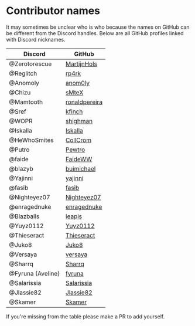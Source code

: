 # Contributor names

It may sometimes be unclear who is who because the names on GitHub can be different from the Discord handles. Below are all GitHub profiles linked with Discord nicknames.

| Discord | GitHub |
| --- | --- |
| @Zerotorescue | [MartijnHols](https://github.com/MartijnHols) |
| @Reglitch | [rp4rk](https://github.com/rp4rk) |
| @Anomoly | [anom0ly](https://github.com/anom0ly) |
| @Chizu | [sMteX](https://github.com/sMteX) |
| @Mamtooth | [ronaldpereira](https://github.com/ronaldpereira) |
| @Sref | [kfinch](https://github.com/kfinch) |
| @WOPR | [shighman](https://github.com/shighman) |
| @Iskalla | [Iskalla](https://github.com/Iskalla) |
| @HeWhoSmites | [CollCrom](https://github.com/CollCrom) |
| @Putro | [Pewtro](https://github.com/Pewtro) |
| @faide | [FaideWW](https://github.com/FaideWW) |
| @blazyb | [buimichael](https://github.com/buimichael) |
| @Yajinni | [yajinni](https://github.com/yajinni) |
| @fasib | [fasib](https://github.com/fasib) |
| @Nighteyez07 | [Nighteyez07](https://github.com/Nighteyez07) |
| @enragednuke | [enragednuke](https://github.com/enragednuke) |
| @Blazballs | [leapis](https://github.com/leapis) |
| @Yuyz0112 | [Yuyz0112](https://github.com/Yuyz0112) |
| @Thieseract | [Thieseract](https://github.com/Thieseract) |
| @Juko8 | [Juko8](https://github.com/Juko8) |
| @Versaya | [versaya](https://github.com/versaya) |
| @Sharrq | [Sharrq](https://github.com/Sharrq) |
| @Fyruna (Aveline) | [fyruna](https://github.com/fyruna) |
| @Salarissia | [Salarissia](https://github.com/Salarissia) |
| @Jlassie82 | [Jlassie82](https://github.com/Jlassie82) |
| @Skamer | [Skamer](https://github.com/Skamer) |

If you're missing from the table please make a PR to add yourself.
